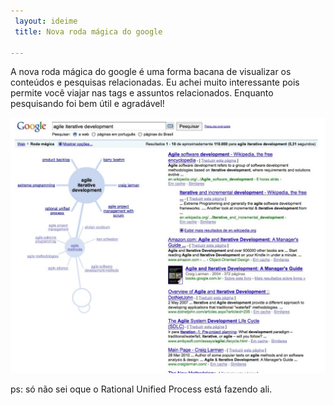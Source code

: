 ```yaml
---
 layout: ideime
 title: Nova roda mágica do google

---
```




A nova roda mágica do google é uma forma bacana de visualizar os conteúdos e pesquisas relacionadas. Eu achei muito interessante pois permite você viajar nas tags e assuntos relacionados. Enquanto pesquisando foi bem útil e agradável! 

![img]

ps: só não sei oque o Rational Unified Process está fazendo ali. 


[img]: /images/google_legal.jpg
 
